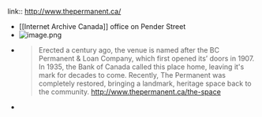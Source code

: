 ---
---

link:: http://www.thepermanent.ca/

- [[Internet Archive Canada]] office on Pender Street
- ![image.png](../assets/image_1673079790970_0.png)
- > Erected a century ago, the venue is named after the BC Permanent & Loan Company, which first opened its’ doors in 1907. In 1935, the Bank of Canada called this place home, leaving it's mark for decades to come. Recently, The Permanent was completely restored, bringing a landmark, heritage space back to the community. http://www.thepermanent.ca/the-space
-